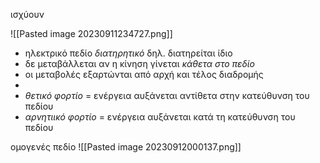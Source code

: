 ισχύουν 

![[Pasted image 20230911234727.png]]

- ηλεκτρικό πεδίο *διατηρητικό* δηλ. διατηρείται ίδιο 
- δε μεταβάλλεται αν η κίνηση γίνεται *κάθετα στο πεδίο*
- οι μεταβολές εξαρτώνται από αρχή και τέλος διαδρομής
- 
- *θετικό φορτίο* = ενέργεια αυξάνεται αντίθετα στην κατεύθυνση του πεδίου
- *αρνητιικό φορτίο* = ενέργεια αυξάνεται κατά τη κατεύθυνση του πεδίου

ομογενές πεδίο 
![[Pasted image 20230912000137.png]]